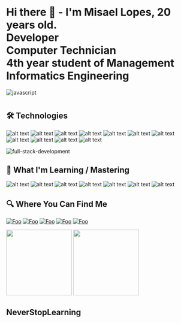 # Hi there 👋 - I'm Misael Lopes, 20 years old.<br />Developer<br />Computer Technician<br />4th year student of Management Informatics Engineering

![javascript](https://user-images.githubusercontent.com/66078558/144392810-8532960d-cc45-4c22-9ec2-a1b4112b15fd.gif)
#
## 🛠 Technologies



![alt text](https://img.shields.io/badge/JavaScript-F7DF1E?style=for-the-badge&logo=javascript&logoColor=black)
![alt text](https://img.shields.io/badge/TypeScript-000?style=for-the-badge&logo=typescript&logoColor=white) 
![alt text](https://img.shields.io/badge/Node.Js-004E00?style=for-the-badge&logo=node.js&logoColor=white)
![alt text](https://img.shields.io/badge/PostgreSQL-121214?style=for-the-badge&logo=postgresql&logoColor=white)
![alt text](https://img.shields.io/badge/TypeORM-f00?style=for-the-badge&logo=typeorm&logoColor=black)
![alt text](https://img.shields.io/badge/HTML5-E34F26?style=for-the-badge&logo=html5&logoColor=white) 
![alt text](https://img.shields.io/badge/CSS3-1572B6?style=for-the-badge&logo=css3&logoColor=white) 
![alt text](https://img.shields.io/badge/GitHub-000000?style=for-the-badge&logo=github&logoColor=white)
![alt text](https://img.shields.io/badge/SQL-00758F?style=for-the-badge&logo=mysql&logoColor=white)
![alt text](https://img.shields.io/badge/Java-0f0f0f?style=for-the-badge&logo=java&logoColor=white)
![alt text](https://img.shields.io/badge/C++-0000FF?style=for-the-badge&logo=cplusplus&logoColor=white)

![full-stack-development](https://user-images.githubusercontent.com/66078558/144394516-90321964-32ac-489b-8652-957ae7f5ce04.gif)



## 📖 What I'm Learning / Mastering

![alt text](https://img.shields.io/badge/Node.JS-000000?style=for-the-badge&logo=node.js&logoColor=white)
![alt text](https://img.shields.io/badge/express-000000?style=for-the-badge&logo=express&logoColor=white)
![alt text](https://img.shields.io/badge/TypeScript-000000?style=for-the-badge&logo=typescript&logoColor=white)
![alt text](https://img.shields.io/badge/PostgreSQL-000000?style=for-the-badge&logo=postgresql&logoColor=white)
![alt text](https://img.shields.io/badge/TypeORM-000000?style=for-the-badge&logo=orm&logoColor=white)
![alt text](https://img.shields.io/badge/React.JS-000000?style=for-the-badge&logo=react&logoColor=white)
![alt text](https://img.shields.io/badge/ReactNative-000000?style=for-the-badge&logo=react&logoColor=white)

## 🔍 Where You Can Find Me

[![Foo](https://img.shields.io/badge/LinkedIn-0077B5?style=for-the-badge&logo=linkedin&logoColor=white)](https://www.linkedin.com/in/misaellopes01/) [![Foo](https://img.shields.io/badge/Facebook-000000?style=for-the-badge&logo=facebook&logoColor=0077B5)](https://www.facebook.com/misael.lopes.0) [![Foo](https://img.shields.io/badge/Instagram-FF1493?style=for-the-badge&logo=instagram&logoColor=white)](https://www.instagram.com/misaellopes01/) [![Foo](https://img.shields.io/badge/FrontendMentor-3B83BD?style=for-the-badge&logo=frontendmentor&logoColor=white)](https://www.frontendmentor.io/profile/misaellopes01)
[![Foo](https://img.shields.io/badge/WhatsApp-25D366?style=for-the-badge&logo=whatsapp&logoColor=white)](https://whats.link/misaellopes01)


<img  height='175'  src='https://github-readme-stats.vercel.app/api/top-langs/?username=misaellopes01&layout=compact&theme=react'> <img  height='175'  src='https://github-readme-stats.vercel.app/api?username=misaellopes01&show_icons=true&theme=react'>
 
## NeverStopLearning
